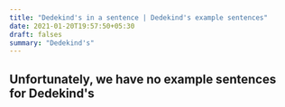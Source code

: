 ```yaml
---
title: "Dedekind's in a sentence | Dedekind's example sentences"
date: 2021-01-20T19:57:50+05:30
draft: falses
summary: "Dedekind's"
---
```

## Unfortunately, we have no example sentences for Dedekind's                 
